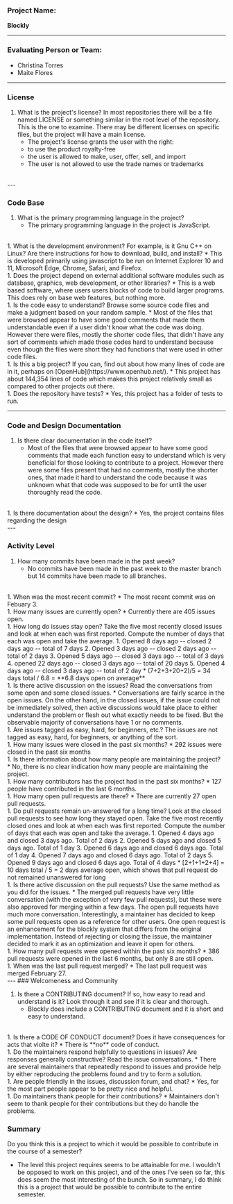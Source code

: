### **Project Name**:  
**Blockly**

---

### **Evaluating Person or Team**:  
* Christina Torres  
* Maite Flores

---


### License

1. What is the project's license?
   In most repositories there will be a file named LICENSE or something similar in
   the root level of the repository. This is the one to examine. There may be
   different licenses on specific files, but the project will have a main license.  
   * The project's license grants the user with the right:
   * to use the product royalty-free
   * the user is allowed to make, user, offer, sell, and import
   * The user is not allowed  to use the trade names or trademarks
<br>
---

### Code Base

1. What is the primary programming language in the project?  
   * The primary programming language in the project  is JavaScript.
<br>
1. What is the development environment? For example, is it Gnu C++ on Linux?
   Are there instructions for how to download, build, and install?  
   * This is developed primarily using javascript to be run on Internet Explorer 10 and 11, Microsoft Edge, Chrome, Safari, and Firefox.
<br>
1. Does the project depend on external additional software modules such as
   database,  graphics, web development, or other libraries?  
   * This is a web based software, where users users blocks of code to build larger programs. This does rely on base web features, but nothing more.
<br>
1. Is the code easy to understand? Browse some source code files and make
   a judgment based on your random sample.  
   * Most of the files that were browsed appear to have some good comments that made them understandable even if a user didn't know what the code was doing. However there were files, mostly the shorter code files, that didn't have any sort of comments which made those codes hard to understand because even though the files were short they had functions that were used in other code files.
<br>
1. Is this a big project? If you can, find out about how many lines of code
   are in it, perhaps on [OpenHub](https://www.openhub.net/).  
   * This project has about 144,354 lines of code which makes this project  relatively small as compared to other projects out there.
<br>
1. Does the repository have tests?  
   * Yes, this project has a folder of tests to run.
<br>

---

### Code and Design Documentation
1. Is there clear documentation in the code itself?  
   * Most of the files that were browsed appear to have some good comments that made each function easy to understand which is very beneficial for those looking to  contribute to a project. However there were some files present that had no comments, mostly the shorter ones, that made it hard to understand the code because it was unknown what that code was supposed to be for until the user thoroughly read the code.
<br>
1. Is there documentation about the design?  
   * Yes, the project contains files regarding the design
<br>
---

### Activity Level

1. How many commits have been made in the past week?  
   * No commits have been made in the past week to the master branch but 14 commits have been made to all branches.
<br>
1. When was the most recent commit?  
   * The most recent commit was on Febuary 3.
<br>
1. How many issues are currently open?  
   * Currently there are 405 issues open.
<br>
1. How long do issues stay open?  
   Take the five most recently closed issues and look at when each was first reported.  
   Compute the number of days that each was open and take the average.  
     1. Opened 8 days ago -- closed 2 days ago -- total of 7 days
     2. Opened 3 days ago -- closed 2 days ago -- total of 2 days
     3. Opened 5 days ago -- closed 3 days ago -- total of 3 days
     4. opened 22 days ago -- closed 3 days ago -- total of 20 days
     5. Opened 4 days ago -- closed 3 days ago -- total of 2 day  
   * (7+2+3+20+2)/5 = 34 days total / 6.8 = **6.8 days open on average**  
<br>
1. Is there active discussion on the issues?  
   Read the conversations from some open and some closed issues.  
   * Conversations are fairly scarce in the open issues. On the other hand, in the closed issues, if the issue could not be immediately
   solved, then active discussions would take place to either understand the problem or flesh out what exactly needs to be fixed. But the observable majority of conversations have 1 or no comments.
<br>
1. Are issues tagged as easy, hard, for beginners, etc.?  
   The issues are not tagged as easy, hard, for beginners, or anything of the sort.
<br>
1. How many issues were closed in the past six months?  
   * 292 issues were closed in the past six months
<br>
1. Is there information about how many people are maintaining the project?  
   * No, there is no clear indication how many people are maintaining the project.
<br>
1. How many contributors has the project had in the past six months?  
   * 127 people have contributed in the last 6 months.
<br>
1. How many open pull requests are there?  
   * There are currently 27 open pull requests.
<br>
1. Do pull requests remain un-answered for a long time?
   Look at the closed pull requests to see how long they stayed open.
   Take the five most recently closed ones and look at when each was first reported.
   Compute the number of days that each was open and take the average.  
      1. Opened 4 days ago and closed 3 days ago. Total of 2 days
      2. Opened 5 days ago and closed 5 days ago. Total of 1 day
      3. Opened 6 days ago and closed 6 days ago. Total of 1 day
      4. Opened 7 days ago and closed 6 days ago. Total of 2 days
      5. Opened 9 days ago and closed 6 days ago. Total of 4 days
      * [2+1+1+2+4] = 10 days total / 5 = 2 days average open, which shows that pull request do not remained unanswered for long
<br>
1. Is there active discussion on the pull requests?
   Use the same method as you did for the issues.  
   * The merged pull requests have very little conversation (with the exception of very few pull requests), but these were also approved for merging within a few days. The open pull requests have much more conversation. Interestingly, a maintainer has decided to keep some pull requests open as a reference for other users. One open request is an enhancement for the blockly system that differs from the original implementation. Instead of rejecting or closing the issue, the maintainer decided to mark it as an optimization and leave it open for others.
<br>
1. How many pull requests were opened within the past six months?  
   * 386 pull requests were opened in the last 6 months, but only 8 are still open.
<br>
1. When was the last  pull request  merged?   
   * The last pull request was merged February 27.
<br>
---
### Welcomeness and Community

1. Is there a CONTRIBUTING document? If so, how easy to read and understand is it?
   Look through it and see if it is clear and thorough.  
   * Blockly does include a CONTRIBUTING document and it is short and easy to understand.
<br>
1. Is there a CODE OF CONDUCT document? Does it have consequences for acts that
   violte it?
   * There is **no** code of conduct.
<br>
1. Do the maintainers respond helpfully to questions in issues?
   Are responses generally constructive?
   Read the issue conversations.  
   * There are several maintainers that repeatedly respond to issues and provide help by either reproducing the problems found and try to form a solution.
<br>
1. Are people friendly in the issues, discussion forum, and chat?  
   * Yes, for the most part people appear to be pretty nice and helpful.
<br>
1. Do maintainers thank people for their contributions?  
   * Maintainers don't seem to thank people for their contributions but they do handle the problems.
<br>

### Summary
Do you think  this is a project to which it would be possible to contribute in the
course of a semester?  
* The level this project requires seems to be attainable for me. I wouldn't be opposed to work on this project, and of the ones I've seen so far, this does seem the most interesting of the bunch. So in summary, I do think this is a project that would be possible to contribute to the entire semester.